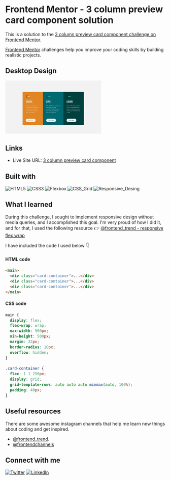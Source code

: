 # Frontend Mentor - 3 column preview card component solution

This is a solution to the [3 column preview card component challenge on Frontend Mentor](https://www.frontendmentor.io/challenges/3-column-preview-card-component-pH92eAR2-).

[Frontend Mentor](https://www.frontendmentor.io) challenges help you improve your coding skills by building realistic projects.

## Desktop Design

<img src="./images/desktop-design.jpg" alt="desktop-design" style="width:60%;"/>

## Links

- Live Site URL: [3 column preview card component](https://melissavi08.github.io/3-column-preview-card-component/index.html)

## Built with

<img alt='HTML5' src='https://img.shields.io/badge/HTML-100000?style=flat&logo=HTML5&logoColor=white&labelColor=F77421&color=F77421'/> <img alt='CSS3' src='https://img.shields.io/badge/CSS_Custom_Properties-100000?style=flat&logo=CSS3&logoColor=white&labelColor=00BFFF&color=00BFFF'/> <img alt='Flexbox' src='https://img.shields.io/badge/Flexbox-100000?style=flat&logo=&logoColor=white&Color=D063E4&color=D063E4'/> <img alt='CSS_Grid' src='https://img.shields.io/badge/CSS_Grid-100000?style=flat&logo=&logoColor=white&Color=D063E4&color=47DAB2'/> <img alt='Responsive_Desing' src='https://img.shields.io/badge/Responsive_Desing-100000?style=flat&logo=&logoColor=white&Color=FF69B4&color=FF69B4'/>

## What I learned

During this challenge, I sought to implement responsive design without media queries, and I accomplished this goal. I'm very proud of how I did it, and for that, I used the following resource 👉 [@frontend_trend - responsive flex wrap](https://www.instagram.com/p/CdYr6fqD_RC)

I have included the code I used below 👇

#### HTML code

```html
<main>
  <div class="card-container">...</div>
  <div class="card-container">...</div>
  <div class="card-container">...</div>
</main>
```

#### CSS code

```css
main {
  display: flex;
  flex-wrap: wrap;
  max-width: 900px;
  min-height: 500px;
  margin: 32px;
  border-radius: 10px;
  overflow: hidden;
}

.card-container {
  flex: 1 1 250px;
  display: grid;
  grid-template-rows: auto auto auto minmax(auto, 100%);
  padding: 40px;
}
```

## Useful resources

There are some awesome instagram channels that help me learn new things about coding and get inspired.

- [@frontend_trend](https://www.instagram.com/frontend_trend/).
- [@frontendchannels](https://www.instagram.com/frontendchannels/)

## Connect with me

<a href='https://twitter.com/melissa_vi2' target="_blank"><img alt='Twitter' src='https://img.shields.io/badge/melissa__vi2-100000?style=flat&logo=Twitter&logoColor=white&labelColor=00BFFF&color=FF69B4'/></a> <a href='https://www.linkedin.com/in/melissa-villegas' target="_blank"><img alt='LinkedIn' src='https://img.shields.io/badge/Melissa_Villegas-100000?style=flat&logo=LinkedIn&logoColor=white&labelColor=00BFFF&color=FF69B4'/></a>
